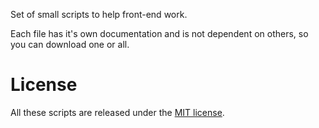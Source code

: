 Set of small scripts to help front-end work.

Each file has it's own documentation and is not dependent on others, so you can
download one or all.

# License

All these scripts are released under the [MIT license](http://opensource.org/licenses/MIT).
